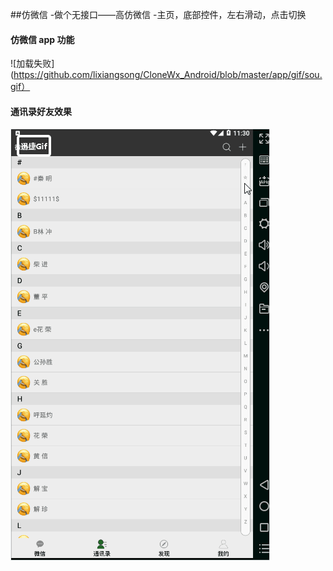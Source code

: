 ##仿微信
-做个无接口——高仿微信
-主页，底部控件，左右滑动，点击切换

#### 仿微信 app 功能
![加载失败](https://github.com/lixiangsong/CloneWx_Android/blob/master/app/gif/sou.gif）
#### 通讯录好友效果
![加载失败](https://github.com/lixiangsong/CloneWx_Android/blob/master/app/gif/tongx.gif)